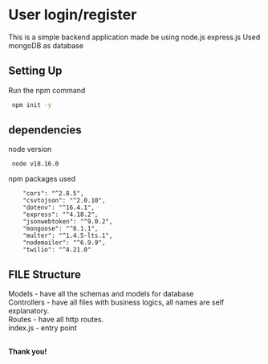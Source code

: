 # User login/register 

This is a simple backend application made be using node.js express.js Used mongoDB as database

##  Setting Up
Run the npm command 
```bash
 npm init -y
```

## dependencies
node version
```
 node v18.16.0
```
npm packages used
```
    "cors": "^2.8.5",
    "csvtojson": "^2.0.10",
    "dotenv": "^16.4.1",
    "express": "^4.18.2",
    "jsonwebtoken": "^9.0.2",
    "mongoose": "^8.1.1",
    "multer": "^1.4.5-lts.1",
    "nodemailer": "^6.9.9",
    "twilio": "^4.21.0"
```

## FILE Structure 
Models - have all the schemas and models for database \
Controllers - have all files with business logics, all names are self explanatory. \
Routes - have all http routes. \
index.js - entry point  
##
#### Thank you!
